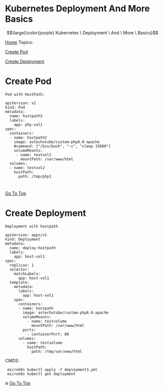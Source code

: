 # Kubernetes Deployment And More Basics
$$\large{\color{purple} Kubernetes \ Deployment \ And \ More \ Basics}$$


[Home]()
<a name="top"></a>
Topics: 

   [Create Pod](#create_pod)

   [Create Deployment](#create_deployment)










#

<a name="create_pod"></a>
# Create Pod

    Pod with HostPath: 

    apiVersion: v1
    kind: Pod
    metadata:
      name: hostpath2
      labels:
        app: php-vol1    
    spec:
      containers:
      - name: hostpath2
        image: astechutube/custom-php8.0-apache
        #command: ["/bin/bash", "-c", "sleep 15000"]
        volumeMounts:
         - name: testvol2
           mountPath: /var/www/html               
      volumes:
      - name: testvol2
        hostPath: 
          path: /tmp/php1 




#
[Go To Top](#top)
<a name="create_deployment"></a>
# Create Deployment

    Deployment with hostpath

    apiVersion: apps/v1
    kind: Deployment
    metadata:
      name: deploy-hostpath
      labels:
        app: host-vol1
    spec:
      replicas: 1
      selector:
        matchLabels:
          app: host-vol1
      template:
        metadata:
          labels:
            app: host-vol1
        spec:
          containers:
          - name: hostpath
            image: astechutube/custom-php8.0-apache
            volumeMounts:
              - name: testvolume
                mountPath: /var/www/html         
            ports:
              - containerPort: 80
          volumes:
            - name: testvolume
              hostPath: 
                path: /tmp/var/www/html



CMDS: 

     microk8s kubectl apply -f deployment3.yml
     microk8s kubectl get deployment 






:end:
[Go To Top](#top)


